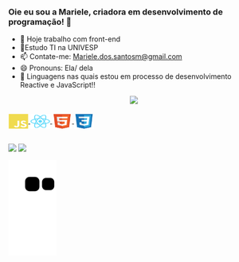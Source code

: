 ### Oie eu sou a Mariele, criadora em desenvolvimento de programação!  👋



- 🔭 Hoje trabalho com front-end
- 🌱Estudo TI na UNIVESP
- 📫 Contate-me: Mariele.dos.santosm@gmail.com
- 😄 Pronouns: Ela/ dela
- 📝 Linguagens nas quais estou em processo de desenvolvimento Reactive e JavaScript!!


<div align="center">
  <a href="https://github.com/Mari-sant">
  <img height="180em" src="https://github-readme-stats.vercel.app/api?username=Mari-sant&show_icons=true&theme=dracula&include_all_commits=true&count_private=true"/>
  </div>
  
  
<div style="display: inline_block"><br>
  
  <img align="center" alt="Mari-Js" height="30" width="40" src="https://raw.githubusercontent.com/devicons/devicon/master/icons/javascript/javascript-plain.svg">
  <img align="center" alt="Mari-React" height="30" width="40" src="https://raw.githubusercontent.com/devicons/devicon/master/icons/react/react-original.svg">
  <img align="center" alt="Mari-HTML" height="30" width="40" src="https://raw.githubusercontent.com/devicons/devicon/master/icons/html5/html5-original.svg">
  <img align="center" alt="Mari-CSS" height="30" width="40" src="https://raw.githubusercontent.com/devicons/devicon/master/icons/css3/css3-original.svg">
  
</div>
  
  ##
 
<div> 
 <a href = "mailto:mariele.dos.santosm@gmail.com"><img src="https://img.shields.io/badge/-Gmail-%23333?style=for-the-badge&logo=gmail&logoColor=white" target="_blank"></a>
 <a href="https://www.linkedin.com/mwlite/in/marielesa" target="_blank"><img src="https://img.shields.io/badge/-LinkedIn-%230077B5?style=for-the-badge&logo=linkedin&logoColor=white" target="_blank"></a> 

 
  ![Snake animation](https://github.com/rafaballerini/rafaballerini/blob/output/github-contribution-grid-snake.svg)
 
</div>

